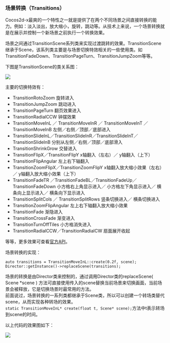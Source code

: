###  场景转换（Transitions）
Cocos2d-x最爽的一个特性之一就是提供了在两个不同场景之间直接转换的能力。例如：淡入淡出，放大缩小，旋转，跳动等。从技术上来说，一个场景转换就是在展示并控制一个新场景之前执行一个转换效果。

场景之间通过TransitionScene系列类来实现过渡跳转的效果。TransitionScene继承于Scene，该系列类主要是与场景切换特效相关的一些使用类。如TransitionFadeDown、TransitionPageTurn、TransitionJumpZoom等等。

下图是TransitionScene的类关系图： 

![](./res/transitionScene.png)

主要的切换特效有：

- TransitionRotoZoom 旋转进入
- TransitionJumpZoom  跳动进入
- TransitionPageTurn 翻页效果进入
- TransitionRadialCCW 钟摆效果
- TransitionMoveInL ／ TransitionMoveInR ／ TransitionMoveInT ／ TransitionMoveInB 左侧／右侧／顶部／底部进入
- TransitionSlideInL／TransitionSlideInR／TransitionSlideInT／TransitionSlideInB  分别从左侧／右侧／顶部／底部滑入
- TransitionShrinkGrow 交替进入
- TransitionFlipX／TransitionFlipY  x轴翻入（左右）／ y轴翻入（上下）
- TransitionFlipAngular  左上右下轴翻入
- TransitionZoomFlipX／TransitionZoomFlipY x轴翻入放大缩小效果（左右）／ y轴翻入放大缩小效果（上下）
- TransitionFadeTR ／TransitionFadeBL／TransitionFadeUp／TransitionFadeDown 小方格右上角显示进入／ 小方格左下角显示进入／ 横条向上显示进入／ 横条向下显示进入
- TransitionSplitCols ／ TransitionSplitRows 竖条切换进入／ 横条切换进入
- TransitionZoomFlipAngular 左上右下轴翻入放大缩小效果
- TransitionFade 渐隐进入
- TransitionCrossFade 渐变进入
- TransitionTurnOffTiles 小方格消失进入
- TransitionRadialCCW／TransitionRadialCW 扇面展开收起

等等，更多效果可查看[官方API](http://cn.cocos2d-x.org/doc/cocos2d-x-3.0/index.html)。

场景转换的实现：

	auto transitions = TransitionMoveInL::create(0.2f, scene);
	Director::getInstance()->replaceScene(transitions);
	
场景的转换是由Director类来控制的，通过调用Director类的replaceScene( Scene *scene ) 方法可直接使用传入的scene替换当前场景来切换画面，当前场景会被释放，它是切换场景时最常用的方法。     
前面说过，场景转换的一系列类都继承于Scene类，所以可以创建一个转场类替代scene，从而实现各种转场的效果。        
`static TransitionMoveInL* create(float t, Scene* scene);`方法中t表示转场到scene的时间。

以上代码的效果图如下：       

![](./res/transition.jpg)
